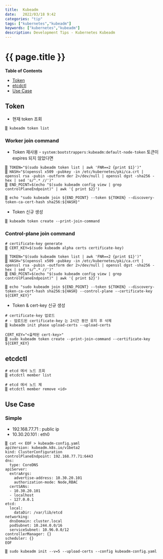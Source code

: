 ```yaml
---
title:  Kubeadm
date:   2022/03/18 9:42
categories: "tip"
tags: ["kubernetes","kubeadm"]
keywords: ["kubernetes","kubeadm"]
description: Development Tips - Kubernetes Kubeadm
---
```


# {{ page.title }}

**Table of Contents**

* [Token](#token)
* [etcdctl](#etcdctl)
* [Use Case](#use-case)


## Token

* 현재 token 조회

```
▒ kubeadm token list 
```

### Worker join command 

* Token 재사용 - `system:bootstrappers:kubeadm:default-node-token` 토큰이 expires 되지 않았다면

```
▒ TOKEN="$(sudo kubeadm token list | awk 'FNR==2 {print $1}')"
▒ HASH="$(openssl x509 -pubkey -in /etc/kubernetes/pki/ca.crt | openssl rsa -pubin -outform der 2>/dev/null | openssl dgst -sha256 -hex | sed 's/^.* //')"
▒ END_POINT=$(echo "$(sudo kubeadm config view | grep controlPlaneEndpoint)" | awk '{ print $2}')

▒ echo "sudo kubeadm join ${END_POINT} --token ${TOKEN} --discovery-token-ca-cert-hash sha256:${HASH}"
```

*  Token 신규 생성

```
▒ kubeadm token create --print-join-command
```

### Control-plane join command 

```
# certificate-key generate
▒ CERT_KEY=$(sudo kubeadm alpha certs certificate-key)

▒ TOKEN="$(sudo kubeadm token list | awk 'FNR==2 {print $1}')"
▒ HASH="$(openssl x509 -pubkey -in /etc/kubernetes/pki/ca.crt | openssl rsa -pubin -outform der 2>/dev/null | openssl dgst -sha256 -hex | sed 's/^.* //')"
▒ END_POINT=$(echo "$(sudo kubeadm config view | grep controlPlaneEndpoint)" | awk '{ print $2}')

▒ echo "sudo kubeadm join ${END_POINT} --token ${TOKEN} --discovery-token-ca-cert-hash sha256:${HASH} --control-plane --certificate-key ${CERT_KEY}"
```


* Token & cert-key 신규 생성

```
# certificate-key 업로드 
# - 업로드된 certificate-key 는 2시간 동안 유지 후 삭제
▒ kubeadm init phase upload-certs --upload-certs

CERT_KEY="<출력된 cert-key>"
▒ sudo kubeadm token create --print-join-command --certificate-key ${CERT_KEY}
```



## etcdctl

```
# etcd 에서 노드 조회
▒ etcdctl member list

# etcd 에서 노드 제
▒ etcdctl member remove <id>
```


## Use Case

### Simple 
* 192.168.77.71 : public ip
* 10.30.20.101 : eth0

```
▒ cat << EOF > kubeadm-config.yaml
apiVersion: kubeadm.k8s.io/v1beta2
kind: ClusterConfiguration
controlPlaneEndpoint: 192.168.77.71:6443
dns:
  type: CoreDNS
apiServer:
  extraArgs:
    advertise-address: 10.30.20.101
    authorization-mode: Node,RBAC
  certSANs:
  - 10.30.20.101
  - localhost
  - 127.0.0.1
etcd:
  local:
    dataDir: /var/lib/etcd
networking:
  dnsDomain: cluster.local
  podSubnet: 10.244.0.0/16
  serviceSubnet: 10.96.0.0/12
controllerManager: {}
scheduler: {}
EOF

▒ sudo kubeadm init --v=5 --upload-certs --config kubeadm-config.yaml
```
